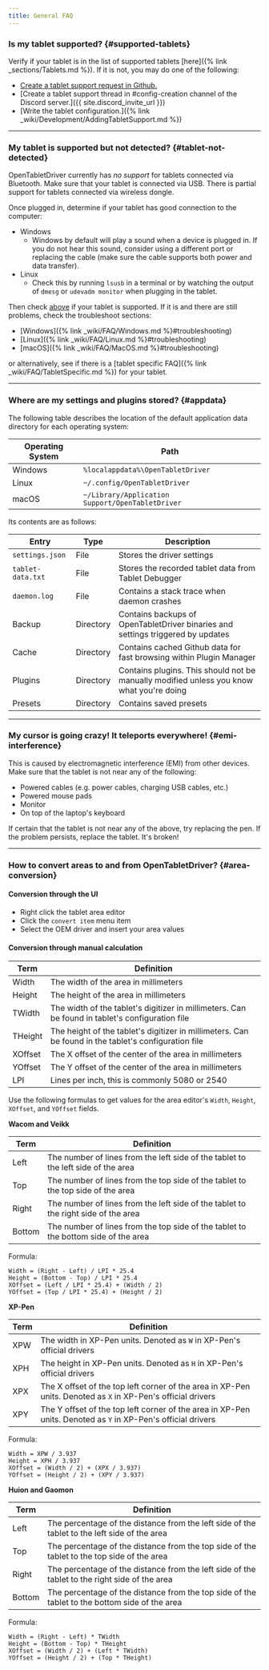 ```yaml
---
title: General FAQ
---
```


### Is my tablet supported? {#supported-tablets}

Verify if your tablet is in the list of supported tablets [here]({% link _sections/Tablets.md %}). If it is not, you may do one of the following:

- [Create a tablet support request in Github.](https://github.com/OpenTabletDriver/OpenTabletDriver/issues/new?assignees=&labels=configuration&projects=&template=tablet_configuration.yml&title=Add+support+for+)
- [Create a tablet support thread in #config-creation channel of the Discord server.]({{ site.discord_invite_url }})
- [Write the tablet configuration.]({% link _wiki/Development/AddingTabletSupport.md %})

---

### My tablet is supported but not detected? {#tablet-not-detected}

OpenTabletDriver currently has _no support_ for tablets connected via Bluetooth. Make sure that your tablet is connected via USB. There is partial support for tablets connected via wireless dongle.

Once plugged in, determine if your tablet has good connection to the computer:

- Windows
    - Windows by default will play a sound when a device is plugged in. If you do not hear this sound, consider using a different port or replacing the cable (make sure the cable supports both power and data transfer).
- Linux
    - Check this by running `lsusb` in a terminal or by watching the output of `dmesg` or `udevadm monitor` when plugging in the tablet.

Then check [above](#supported-tablets) if your tablet is supported. If it is and there are still problems, check the troubleshoot sections:

- [Windows]({% link _wiki/FAQ/Windows.md %}#troubleshooting)
- [Linux]({% link _wiki/FAQ/Linux.md %}#troubleshooting)
- [macOS]({% link _wiki/FAQ/MacOS.md %}#troubleshooting)

or alternatively, see if there is a [tablet specific FAQ]({% link _wiki/FAQ/TabletSpecific.md %}) for your tablet.

---

### Where are my settings and plugins stored? {#appdata}

The following table describes the location of the default application data directory for each operating system:

| Operating System | Path |
| --- | --- |
| Windows | `%localappdata%\OpenTabletDriver` |
| Linux | `~/.config/OpenTabletDriver` |
| macOS | `~/Library/Application Support/OpenTabletDriver` |

Its contents are as follows:

| Entry | Type | Description |
| --- | --- | --- |
| `settings.json` | File | Stores the driver settings |
| `tablet-data.txt` | File | Stores the recorded tablet data from Tablet Debugger |
| `daemon.log` | File | Contains a stack trace when daemon crashes |
| Backup | Directory | Contains backups of OpenTabletDriver binaries and settings triggered by updates |
| Cache | Directory | Contains cached Github data for fast browsing within Plugin Manager |
| Plugins | Directory | Contains plugins. This should not be manually modified unless you know what you're doing |
| Presets | Directory | Contains saved presets |

---

### My cursor is going crazy! It teleports everywhere! {#emi-interference}

This is caused by electromagnetic interference (EMI) from other devices. Make sure that the tablet is not near any of the following:

- Powered cables (e.g. power cables, charging USB cables, etc.)
- Powered mouse pads
- Monitor
- On top of the laptop's keyboard

If certain that the tablet is not near any of the above, try replacing the pen. If the problem persists, replace the tablet. It's broken!

---

### How to convert areas to and from OpenTabletDriver? {#area-conversion}

#### Conversion through the UI

- Right click the tablet area editor
- Click the `convert item` menu item
- Select the OEM driver and insert your area values

#### Conversion through manual calculation

| Term | Definition |
| --- | --- |
| Width | The width of the area in millimeters |
| Height | The height of the area in millimeters |
| TWidth | The width of the tablet's digitizer in millimeters. Can be found in tablet's configuration file |
| THeight | The height of the tablet's digitizer in millimeters. Can be found in the tablet's configuration file |
| XOffset | The X offset of the center of the area in millimeters |
| YOffset | The Y offset of the center of the area in millimeters |
| LPI | Lines per inch, this is commonly 5080 or 2540 |

Use the following formulas to get values for the area editor's `Width`, `Height`, `XOffset`, and `YOffset` fields.

**Wacom and Veikk**

| Term | Definition |
| --- | --- |
| Left | The number of lines from the left side of the tablet to the left side of the area |
| Top | The number of lines from the top side of the tablet to the top side of the area |
| Right | The number of lines from the left side of the tablet to the right side of the area |
| Bottom | The number of lines from the top side of the tablet to the bottom side of the area |

Formula:

```
Width = (Right - Left) / LPI * 25.4
Height = (Bottom - Top) / LPI * 25.4
XOffset = (Left / LPI * 25.4) + (Width / 2)
YOffset = (Top / LPI * 25.4) + (Height / 2)
```

**XP-Pen**

| Term | Definition |
| --- | --- |
| XPW | The width in XP-Pen units. Denoted as `W` in XP-Pen's official drivers |
| XPH | The height in XP-Pen units. Denoted as `H` in XP-Pen's official drivers |
| XPX | The X offset of the top left corner of the area in XP-Pen units. Denoted as `X` in XP-Pen's official drivers |
| XPY | The Y offset of the top left corner of the area in XP-Pen units. Denoted as `Y` in XP-Pen's official drivers |

Formula:

```
Width = XPW / 3.937
Height = XPH / 3.937
XOffset = (Width / 2) + (XPX / 3.937)
YOffset = (Height / 2) + (XPY / 3.937)
```

**Huion and Gaomon**

| Term | Definition |
| --- | --- |
| Left | The percentage of the distance from the left side of the tablet to the left side of the area |
| Top | The percentage of the distance from the top side of the tablet to the top side of the area |
| Right | The percentage of the distance from the left side of the tablet to the right side of the area |
| Bottom | The percentage of the distance from the top side of the tablet to the bottom side of the area |

Formula:

```
Width = (Right - Left) * TWidth
Height = (Bottom - Top) * THeight
XOffset = (Width / 2) + (Left * TWidth)
YOffset = (Height / 2) + (Top * THeight)
```